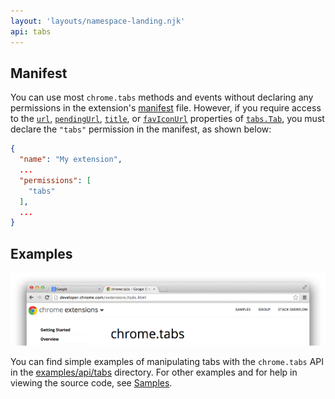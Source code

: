 ```yaml
---
layout: 'layouts/namespace-landing.njk'
api: tabs
---
```


## Manifest

You can use most `chrome.tabs` methods and events without declaring any permissions in the
extension's [manifest][1] file. However, if you require access to the [`url`][2], [`pendingUrl`][3],
[`title`][4], or [`favIconUrl`][5] properties of [`tabs.Tab`][6], you must declare the `"tabs"`
permission in the manifest, as shown below:

```json
{
  "name": "My extension",
  ...
  "permissions": [
    "tabs"
  ],
  ...
}
```

## Examples

![Two tabs in a window](tabs.png)

You can find simple examples of manipulating tabs with the `chrome.tabs` API in the
[examples/api/tabs][7] directory. For other examples and for help in viewing the source code, see
[Samples][8].

[1]: /extensions/manifest
[2]: #property-Tab-url
[3]: #property-Tab-pendingUrl
[4]: #property-Tab-title
[5]: #property-Tab-favIconUrl
[6]: #type-Tab
[7]:
  https://chromium.googlesource.com/chromium/src/+/master/chrome/common/extensions/docs/examples/api/tabs/
[8]: /extensions/samples
